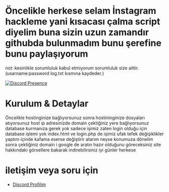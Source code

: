 # Öncelikle herkese selam İnstagram hackleme yani kısacası çalma script diyelim buna sizin uzun zamandır githubda bulunmadım bunu şerefine bunu paylaşıyorum


not: kesinlikle sorumluluk kabul etmiyorum sorumluluk size aittir.(usarname:password log.txt kısmına kaydeder.)

  

 [![Discord Presence](https://lanyard.cnrad.dev/api/560917924257464320?hideDiscrim=true)](https://discord.com/users/560917924257464320)

  
 # Kurulum & Detaylar
Öncelikle hostinginize bağlıyorsunuz sonra hostininginize dosyaları atıyorsunuz 
host ip adresinizde domain çektiğiniz yere bağlıyorsunuz
database kurmanıza gerek yok sadece işimiz zaten login olduğu için database işlemi yok
index.html ve login.php de işimiz ufak tefek değişiklikler yaptım içinde kafama eserse değiştirir atarım
neyse konumuza dönelim sonra çektiğiniz domain i google de aratın hazır olduğunu göreceksiniz site hakkındaki görsellere bakarak indirebilirsiniz
iyi günler herkese  


 # iletişim veya soru için

 - [Discord Profilim](https://discord.com/users/560917924257464320) 

